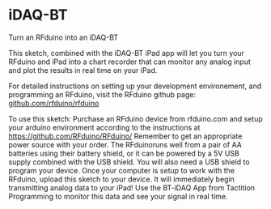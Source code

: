 iDAQ-BT
=======

Turn an RFduino into an iDAQ-BT

This sketch, combined with the iDAQ-BT iPad app will let you turn your RFduino and iPad into a chart recorder that can monitor any analog input and plot the results in real time on your iPad.  

For detailed instructions on setting up your development environement, and programming an RFduino, visit the RFduino github page:<a href="https://github.com/rfduino/rfduino"> github.com/rfduino/rfduino</a>



To use this sketch:
Purchase an RFduino device from rfduino.com and setup your arduino environment according to the instructions at https://github.com/RFduino/RFduino/
Remember to get an appropriate power source with your order. The RFduinoruns well from a pair of AA batteries using their battery shield, or it can be powered by a 5V USB supply combined with the USB shield. You will also need a USB shield to program your device. Once your computer is setup to work with the RFduino, upload this sketch to your device. It will immediately begin transmitting analog data to your iPad! Use the BT-iDAQ App from Tactition Programming to monitor this data and see your signal in real time.
